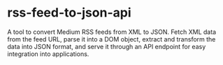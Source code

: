 # rss-feed-to-json-api
A tool to convert Medium RSS feeds from XML to JSON. Fetch XML data from the feed URL, parse it into a DOM object, extract and transform the data into JSON format, and serve it through an API endpoint for easy integration into applications.

